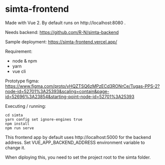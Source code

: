 # simta-frontend
Made with Vue 2. By default runs on http://localhost:8080 .

Needs backend: https://github.com/R-N/simta-backend

Sample deployment: https://simta-frontend.vercel.app/

Requirement:
- node & npm
- yarn
- vue cli

Prototype figma: https://www.figma.com/proto/yHQZTSQ6zMPzECd3RONrCe/Tugas-PPS-2?node-id=52701%3A25393&scaling=contain&page-id=52696%3A23854&starting-point-node-id=52701%3A25393
 
Executing / running:
```
cd simta
yarn config set ignore-engines true
npm install
npm run serve
```

This frontend app by default uses http://localhost:5000 for the backend address.
Set VUE_APP_BACKEND_ADDRESS environment variable to change it.

When diploying this, you need to set the project root to the simta folder.
